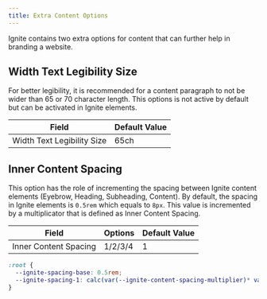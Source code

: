 ```yaml
---
title: Extra Content Options
---
```


Ignite contains two extra options for content that can further help in branding a website.

## Width Text Legibility Size

For better legibility, it is recommended for a content paragraph to not be wider than 65 or 70 character length. This options is not active by default but can be activated in Ignite elements.

| Field | Default Value |
|-|-|
|Width Text Legibility Size| 65ch |

## Inner Content Spacing

This option has the role of incrementing the spacing between Ignite content elements (Eyebrow, Heading, Subheading, Content). By default, the spacing in Ignite elements is `0.5rem` which equals to `8px`. This value is incremented by a multiplicator that is defined as Inner Content Spacing.

| Field | Options | Default Value |
|-|-|-|
|Inner Content Spacing| 1/2/3/4 | 1 |

```css
:root {
  --ignite-spacing-base: 0.5rem;
  --ignite-spacing-1: calc(var(--ignite-content-spacing-multiplier)* var(--ignite-spacing-base));
}
```